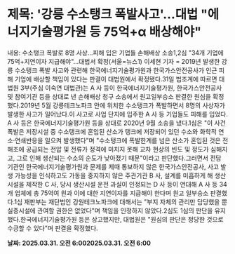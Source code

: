 # **제목: '강릉 수소탱크 폭발사고'…대법 "에너지기술평가원 등 75억+α 배상해야"**

  내용: 수소탱크 폭발로 8명 사상…피해 입은 기업들 손해배상 소송1,2심 "34개 기업에 75억+지연이자 지급해야"…대법서 확정(서울=뉴스1) 이세현 기자 = 2019년 발생한 강릉 수소탱크 폭발 사고와 관련해 한국에너지기술평가원과 한국가스안전공사가 인근 피해 기업에 배상할 책임이 있다는 판결이 대법원에서 확정됐다.31일 법조계에 따르면 대법원 3부(주심 이숙연 대법관)는 A 사 등이 한국에너지기술평가원, 한국가스안전공사 및 참여기관 등을 상대로 낸 손해배상 청구 소송에서 원고일부승소 판결한 원심을 확정했다.2019년 5월 강릉테크노파크 안에 위치한 수소탱크가 폭발하면서 8명의 사상자가 발생한 사고가 일어났다.이 사고로 사업 단지에 입주한 A 사 등 기업들도 피해를 입었다. A 사 등은 한국에너지기술평가원 등을 상대로 2020년 9월 소송을 냈다.1심은 "이 사건 폭발은 저장시설 중 수소탱크에 혼입된 산소가 탱크에 저장되어 있던 수소와 화학적 연소·연쇄반응을 일으켜 발생했다"며 "수소탱크에 폭발한계를 넘은 산소가 혼입된 것은 전해조에 공급되는 전압 및 전류가 정격에 미치지 못해 교차 현상의 빈도 및 정도가 심해지고, 그로 인해 생산되는 수소의 순도가 낮아졌기 때문"이라고 판단했다.그러면서 전담 기관인 한국에너지기술평가원과 문제를 제때 통보하지 않은 한국가스안전공사, 사고 발생 가능성을 인식하고도 가동을 중지하지 않은 주관기관 B 사, 설계를 미흡하게 해 생산시설을 제작한 C 사, 당시 생산시설 운전 과실이 인정되는 D 사 등이 연대해 A 사 등 34개 업체에 총 75억여 원과 이에 대한 지연이자를 지급해야 한다며 원고 일부승소 판결했다.1심 재판부는 재단법인 강원테크노파크에 대해서는 "부지 자체의 관리만 담당했을 뿐 실증시설에 관여할 권한은 없었다"며 책임을 인정하지 않았다.2심도 1심의 판단을 유지했다.한국에너지기술평가원 등은 상고했지만, 대법원은 "원심의 판단은 정당한 것으로 수긍할 수 있다"며 판결을 확정했다.

  **날짜: 2025.03.31. 오전 6:002025.03.31. 오전 6:00**